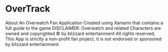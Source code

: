 # OverTrack
About An Overwatch Fan Application Created using Xamarin that contains a full guide to the game DISCLAIMER: Overwatch and related Characters are owned and copyrighted © by blizzard entertainment All rights reserved, This App is strictly a non-profit fan project, it is not endorsed or sponsored by blizzard entertainment.
